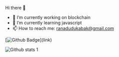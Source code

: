 Hi there 👋


- 🔭 I’m currently working on blockchain
- 🌱 I’m currently learning javascript
- 📫 How to reach me: ranadudukabak@gmail.com

[![Github Badge](https://img.shields.io/badge/-Github-000?style=quare&labelColor=000&logo=Github&logoColor=white&link=[link](https://github.com/ranadudukabak))](link)

![Github stats 1](https://github-readme-stats.vercel.app/api?username=ranadudukabak&show_icons=true&theme=gradient) 

